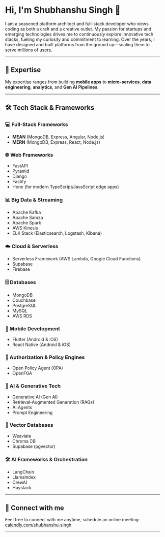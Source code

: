 # Hi, I'm Shubhanshu Singh 👋

I am a seasoned platform architect and full-stack developer who views coding as both a craft and a creative outlet. My passion for startups and emerging technologies drives me to continuously explore innovative tech stacks, fueling my curiosity and commitment to learning. Over the years, I have designed and built platforms from the ground up—scaling them to serve millions of users.

---

## 🚀 Expertise

My expertise ranges from building **mobile apps** to **micro-services**, **data engineering**, **analytics**, and **Gen AI Pipelines**.

---

## 🛠️ Tech Stack & Frameworks

### 💻 Full-Stack Frameworks
- **MEAN** (MongoDB, Express, Angular, Node.js)
- **MERN** (MongoDB, Express, React, Node.js)

### 🌐 Web Frameworks
- FastAPI
- Pyramid
- Django
- Fastify
- Hono (for modern TypeScript/JavaScript edge apps)

### 📊 Big Data & Streaming
- Apache Kafka
- Apache Samza
- Apache Spark
- AWS Kinesis
- ELK Stack (Elasticsearch, Logstash, Kibana)

### ☁️ Cloud & Serverless
- Serverless Framework (AWS Lambda, Google Cloud Functions)
- Supabase
- Firebase

### 🗄️ Databases
- MongoDB
- Couchbase
- PostgreSQL
- MySQL
- AWS RDS

### 📱 Mobile Development
- Flutter (Android & iOS)
- React Native (Android & iOS)

### 🔐 Authorization & Policy Engines
- Open Policy Agent (OPA)
- OpenFGA

### 🧠 AI & Generative Tech
- Generative AI (Gen AI)
- Retrieval-Augmented Generation (RAGs)
- AI Agents
- Prompt Engineering

### 🧬 Vector Databases
- Weaviate
- Chroma DB
- Supabase (pgvector)

### 🛠️ AI Frameworks & Orchestration
- LangChain
- LlamaIndex
- CrewAI
- Haystack

---

## 🤝 Connect with me

Feel free to connect with me anytime, schedule an online meeting: [calendly.com/shubhanshu-singh](https://calendly.com/shubhanshu-singh)

---

<!-- ![image1](image1) -->
